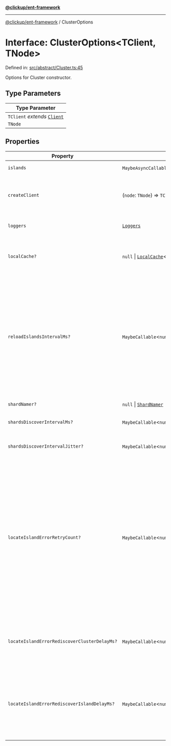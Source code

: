 [**@clickup/ent-framework**](../README.md)

***

[@clickup/ent-framework](../globals.md) / ClusterOptions

# Interface: ClusterOptions\<TClient, TNode\>

Defined in: [src/abstract/Cluster.ts:45](https://github.com/clickup/ent-framework/blob/master/src/abstract/Cluster.ts#L45)

Options for Cluster constructor.

## Type Parameters

| Type Parameter |
| ------ |
| `TClient` *extends* [`Client`](../classes/Client.md) |
| `TNode` |

## Properties

| Property | Type | Description |
| ------ | ------ | ------ |
| <a id="islands"></a> `islands` | `MaybeAsyncCallable`\<[`ClusterIslands`](../type-aliases/ClusterIslands.md)\<`TNode`\>\> | Islands configuration of the Cluster. |
| <a id="createclient"></a> `createClient` | (`node`: `TNode`) => `TClient` | Given a node of some Island, instantiates a Client for this node. Called when a new node appears in the Cluster statically or dynamically. |
| <a id="loggers"></a> `loggers` | [`Loggers`](Loggers.md) | Loggers to be injected into all Clients returned by createClient(). |
| <a id="localcache"></a> `localCache?` | `null` \| [`LocalCache`](../classes/LocalCache.md)\<`never`\> | An instance of LocalCache which may be used for auxiliary purposes when discovering Shards/Clients. |
| <a id="reloadislandsintervalms"></a> `reloadIslandsIntervalMs?` | `MaybeCallable`\<`number`\> | How often to recheck for changes in `options.islands`. If it is SYNC, then by default - often, like every 500 ms (since it's assumed that `options.islands` calculation is cheap). If it is ASYNC, then by default - not so often, every `shardsDiscoverIntervalMs` (we assume that getting the list of Island nodes may be expensive, e.g. fetching from AWS API or so). If the Islands list here changes, then we trigger Shards rediscovery and Clients recreation ASAP. |
| <a id="shardnamer"></a> `shardNamer?` | `null` \| [`ShardNamer`](../classes/ShardNamer.md) | Info on how to build/parse Shard names. |
| <a id="shardsdiscoverintervalms"></a> `shardsDiscoverIntervalMs?` | `MaybeCallable`\<`number`\> | How often to run Shards rediscovery in normal circumstances. |
| <a id="shardsdiscoverintervaljitter"></a> `shardsDiscoverIntervalJitter?` | `MaybeCallable`\<`number`\> | Jitter for shardsDiscoverIntervalMs and reloadIslandsIntervalMs. |
| <a id="locateislanderrorretrycount"></a> `locateIslandErrorRetryCount?` | `MaybeCallable`\<`number`\> | Used in the following situations: 1. If we think that we know Island of a particular Shard, but an attempt to access it fails, this means that maybe the Shard is migrating to another Island. In this case, we wait a bit and retry that many times. We should not do it too many times though, because all DB requests will be blocked waiting for the resolution. 2. If we sent a write request to a Client, but it appeared that this Client is a replica, and the master moved to some other Client. In this case, we wait a bit and ping all Clients of the Island to refresh, who is master and who is replica. |
| <a id="locateislanderrorrediscoverclusterdelayms"></a> `locateIslandErrorRediscoverClusterDelayMs?` | `MaybeCallable`\<`number`\> | How much time to wait before we retry rediscovering the entire Cluster. The time here should be just enough to wait for switching the Shard from one Island to another (typically quick). |
| <a id="locateislanderrorrediscoverislanddelayms"></a> `locateIslandErrorRediscoverIslandDelayMs?` | `MaybeCallable`\<`number`\> | How much time to wait before sending discover requests to all Clients of the Island trying to find the new master. The time here may reach several seconds, since some DBs shut down the old master and promote some replica to it not simultaneously. |

